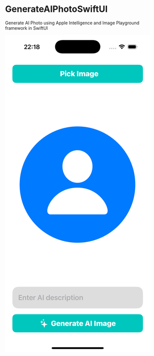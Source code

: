 # GenerateAIPhotoSwiftUI
Generate AI Photo using Apple Intelligence and Image Playground framework in SwiftUI  


![screenshot](app.png)
